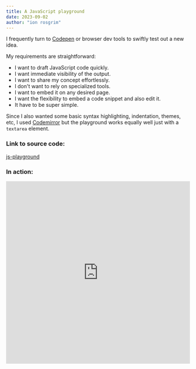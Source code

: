 ```yaml
---
title: A JavaScript playground
date: 2023-09-02
author: "ion rosgrim"
---
```


I frequently turn to [Codepen](https://codepen.io/) or browser dev tools to swiftly test out a new idea.

My requirements are straightforward:

- I want to draft JavaScript code quickly.
- I want immediate visibility of the output.
- I want to share my concept effortlessly.
- I don't want to rely on specialized tools.
- I want to embed it on any desired page.
- I want the flexibility to embed a code snippet and also edit it.
- It have to be super simple.

Since I also wanted some basic syntax highlighting, indentation, themes, etc, I used [Codemirror](https://codemirror.net/) but the playground
works equally well just with a `textarea` element.


### Link to source code:

[js-playground](https://github.com/irosgrim/js-playground)

### In action:

<iframe src="https://irosgrim.github.io/js-playground/?code=Ly8gcGFzcyBxdWVyeSBwYXJhbSB0aGVtZT1kYXJrIG9yIHRoZW1lPWxpZ2h0IHRvIGNoYW5nZSB0aGVtZQpjb25zb2xlLmxvZygiSGVsbG8gd29ybGQhIik7CiA%3D" frameborder="0" width="100%" height="500" loading="lazy"></iframe>


